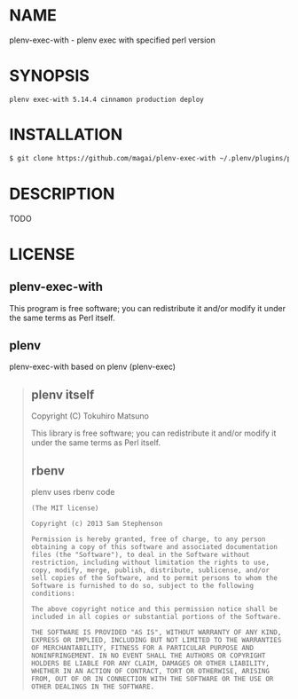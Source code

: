 # NAME

plenv-exec-with - plenv exec with specified perl version

# SYNOPSIS

    plenv exec-with 5.14.4 cinnamon production deploy

# INSTALLATION

```sh
$ git clone https://github.com/magai/plenv-exec-with ~/.plenv/plugins/plenv-exec-with
```

# DESCRIPTION

TODO

# LICENSE

## plenv-exec-with

This program is free software; you can redistribute it and/or modify it under
the same terms as Perl itself.

## plenv

plenv-exec-with based on plenv (plenv-exec)

> ## plenv itself
> 
> Copyright (C) Tokuhiro Matsuno
> 
> This library is free software; you can redistribute it and/or modify
> it under the same terms as Perl itself.
> 
> ## rbenv
> 
> plenv uses rbenv code
> 
>     (The MIT license)
> 
>     Copyright (c) 2013 Sam Stephenson
> 
>     Permission is hereby granted, free of charge, to any person obtaining a copy of this software and associated documentation files (the "Software"), to deal in the Software without restriction, including without limitation the rights to use, copy, modify, merge, publish, distribute, sublicense, and/or sell copies of the Software, and to permit persons to whom the Software is furnished to do so, subject to the following conditions:
> 
>     The above copyright notice and this permission notice shall be included in all copies or substantial portions of the Software.
> 
>     THE SOFTWARE IS PROVIDED "AS IS", WITHOUT WARRANTY OF ANY KIND, EXPRESS OR IMPLIED, INCLUDING BUT NOT LIMITED TO THE WARRANTIES OF MERCHANTABILITY, FITNESS FOR A PARTICULAR PURPOSE AND NONINFRINGEMENT. IN NO EVENT SHALL THE AUTHORS OR COPYRIGHT HOLDERS BE LIABLE FOR ANY CLAIM, DAMAGES OR OTHER LIABILITY, WHETHER IN AN ACTION OF CONTRACT, TORT OR OTHERWISE, ARISING FROM, OUT OF OR IN CONNECTION WITH THE SOFTWARE OR THE USE OR OTHER DEALINGS IN THE SOFTWARE.
